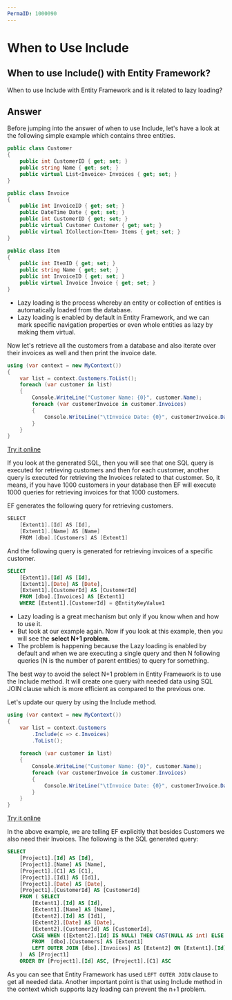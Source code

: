 ```yaml
---
PermaID: 1000090
---
```


# When to Use Include

## When to use Include() with Entity Framework? 

When to use Include with Entity Framework and is it related to lazy loading?

## Answer

Before jumping into the answer of when to use Include, let's have a look at the following simple example which contains three entities.


```csharp
public class Customer
{
	public int CustomerID { get; set; }
	public string Name { get; set; }
	public virtual List<Invoice> Invoices { get; set; }
}

public class Invoice
{
	public int InvoiceID { get; set; }
	public DateTime Date { get; set; }
	public int CustomerID { get; set; }
	public virtual Customer Customer { get; set; }
	public virtual ICollection<Item> Items { get; set; }
}

public class Item
{
	public int ItemID { get; set; }
	public string Name { get; set; }
	public int InvoiceID { get; set; }
	public virtual Invoice Invoice { get; set; }
}
```

 - Lazy loading is the process whereby an entity or collection of entities is automatically loaded from the database. 
 - Lazy loading is enabled by default in Entity Framework, and we can mark specific navigation properties or even whole entities as lazy by making them virtual.

Now let's retrieve all the customers from a database and also iterate over their invoices as well and then print the invoice date.


```csharp
using (var context = new MyContext())
{
    var list = context.Customers.ToList();
    foreach (var customer in list)
    {
        Console.WriteLine("Customer Name: {0}", customer.Name);
        foreach (var customerInvoice in customer.Invoices)
        {
            Console.WriteLine("\tInvoice Date: {0}", customerInvoice.Date);
        }
    }
}
```

[Try it online](https://dotnetfiddle.net/72Qlki)

If you look at the generated SQL, then you will see that one SQL query is executed for retrieving customers and then for each customer, another query is executed for retrieving the Invoices related to that customer. So, it means, if you have 1000 customers in your database then EF will execute 1000 queries for retrieving invoices for that 1000 customers.

EF generates the following query for retrieving customers.


```csharp
SELECT
    [Extent1].[Id] AS [Id],
    [Extent1].[Name] AS [Name]
    FROM [dbo].[Customers] AS [Extent1]
```

And the following query is generated for retrieving invoices of a specific customer.


```sql
SELECT
    [Extent1].[Id] AS [Id],
    [Extent1].[Date] AS [Date],
    [Extent1].[CustomerId] AS [CustomerId]
    FROM [dbo].[Invoices] AS [Extent1]
    WHERE [Extent1].[CustomerId] = @EntityKeyValue1
```

 - Lazy loading is a great mechanism but only if you know when and how to use it. 
 - But look at our example again. Now if you look at this example, then you will see the **select N+1 problem.** 
 - The problem is happening because the Lazy loading is enabled by default and when we are executing a single query and then N following queries (N is the number of parent entities) to query for something. 

The best way to avoid the select N+1 problem in Entity Framework is to use the Include method. It will create one query with needed data using SQL JOIN clause which is more efficient as compared to the previous one.

Let's update our query by using the Include method.


```csharp
using (var context = new MyContext())
{
    var list = context.Customers
        .Include(c => c.Invoices)    
        .ToList();    
    
    foreach (var customer in list)
    {
        Console.WriteLine("Customer Name: {0}", customer.Name);
        foreach (var customerInvoice in customer.Invoices)
        {
            Console.WriteLine("\tInvoice Date: {0}", customerInvoice.Date);
        }
    }
}
```
[Try it online](https://dotnetfiddle.net/r98dFD)

In the above example, we are telling EF explicitly that besides Customers we also need their Invoices. The following is the SQL generated query:


```sql
SELECT
    [Project1].[Id] AS [Id],
    [Project1].[Name] AS [Name],
    [Project1].[C1] AS [C1],
    [Project1].[Id1] AS [Id1],
    [Project1].[Date] AS [Date],
    [Project1].[CustomerId] AS [CustomerId]
    FROM ( SELECT
        [Extent1].[Id] AS [Id],
        [Extent1].[Name] AS [Name],
        [Extent2].[Id] AS [Id1],
        [Extent2].[Date] AS [Date],
        [Extent2].[CustomerId] AS [CustomerId],
        CASE WHEN ([Extent2].[Id] IS NULL) THEN CAST(NULL AS int) ELSE 1 END AS [C1]
        FROM  [dbo].[Customers] AS [Extent1]
        LEFT OUTER JOIN [dbo].[Invoices] AS [Extent2] ON [Extent1].[Id] = [Extent2].[CustomerId]
    )  AS [Project1]
    ORDER BY [Project1].[Id] ASC, [Project1].[C1] ASC
```

As you can see that Entity Framework has used `LEFT OUTER JOIN` clause to get all needed data. Another important point is that using Include method in the context which supports lazy loading can prevent the n+1 problem.
